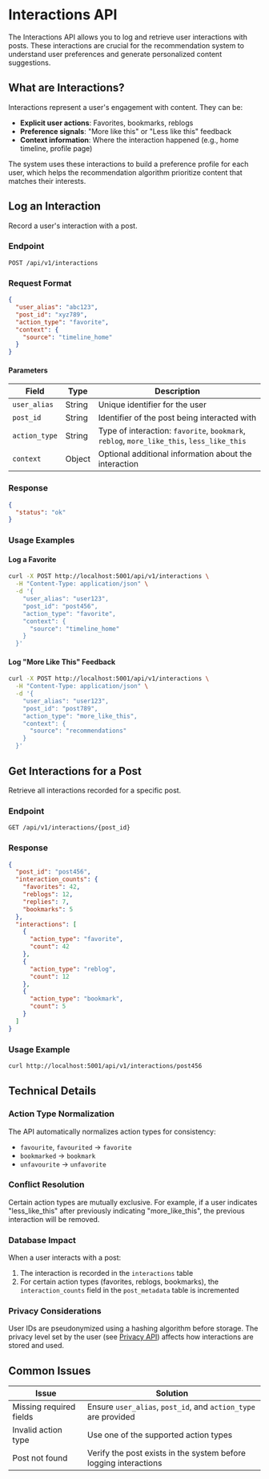 # Interactions API

The Interactions API allows you to log and retrieve user interactions with posts. These interactions are crucial for the recommendation system to understand user preferences and generate personalized content suggestions.

## What are Interactions?

Interactions represent a user's engagement with content. They can be:

- **Explicit user actions**: Favorites, bookmarks, reblogs
- **Preference signals**: "More like this" or "Less like this" feedback
- **Context information**: Where the interaction happened (e.g., home timeline, profile page)

The system uses these interactions to build a preference profile for each user, which helps the recommendation algorithm prioritize content that matches their interests.

## Log an Interaction

Record a user's interaction with a post.

### Endpoint

```
POST /api/v1/interactions
```

### Request Format

```json
{
  "user_alias": "abc123",
  "post_id": "xyz789",
  "action_type": "favorite",
  "context": {
    "source": "timeline_home"
  }
}
```

#### Parameters

| Field | Type | Description |
|-------|------|-------------|
| `user_alias` | String | Unique identifier for the user |
| `post_id` | String | Identifier of the post being interacted with |
| `action_type` | String | Type of interaction: `favorite`, `bookmark`, `reblog`, `more_like_this`, `less_like_this` |
| `context` | Object | Optional additional information about the interaction |

### Response

```json
{
  "status": "ok"
}
```

### Usage Examples

#### Log a Favorite

```bash
curl -X POST http://localhost:5001/api/v1/interactions \
  -H "Content-Type: application/json" \
  -d '{
    "user_alias": "user123",
    "post_id": "post456",
    "action_type": "favorite",
    "context": {
      "source": "timeline_home"
    }
  }'
```

#### Log "More Like This" Feedback

```bash
curl -X POST http://localhost:5001/api/v1/interactions \
  -H "Content-Type: application/json" \
  -d '{
    "user_alias": "user123",
    "post_id": "post789",
    "action_type": "more_like_this",
    "context": {
      "source": "recommendations"
    }
  }'
```

## Get Interactions for a Post

Retrieve all interactions recorded for a specific post.

### Endpoint

```
GET /api/v1/interactions/{post_id}
```

### Response

```json
{
  "post_id": "post456",
  "interaction_counts": {
    "favorites": 42,
    "reblogs": 12,
    "replies": 7,
    "bookmarks": 5
  },
  "interactions": [
    {
      "action_type": "favorite",
      "count": 42
    },
    {
      "action_type": "reblog",
      "count": 12
    },
    {
      "action_type": "bookmark",
      "count": 5
    }
  ]
}
```

### Usage Example

```bash
curl http://localhost:5001/api/v1/interactions/post456
```

## Technical Details

### Action Type Normalization

The API automatically normalizes action types for consistency:

- `favourite`, `favourited` → `favorite`
- `bookmarked` → `bookmark`
- `unfavourite` → `unfavorite`

### Conflict Resolution

Certain action types are mutually exclusive. For example, if a user indicates "less_like_this" after previously indicating "more_like_this", the previous interaction will be removed.

### Database Impact

When a user interacts with a post:

1. The interaction is recorded in the `interactions` table
2. For certain action types (favorites, reblogs, bookmarks), the `interaction_counts` field in the `post_metadata` table is incremented

### Privacy Considerations

User IDs are pseudonymized using a hashing algorithm before storage. The privacy level set by the user (see [Privacy API](privacy.md)) affects how interactions are stored and used.

## Common Issues

| Issue | Solution |
|-------|----------|
| Missing required fields | Ensure `user_alias`, `post_id`, and `action_type` are provided |
| Invalid action type | Use one of the supported action types |
| Post not found | Verify the post exists in the system before logging interactions |